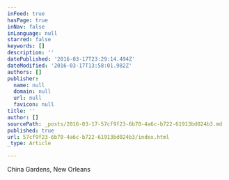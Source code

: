 ```yaml
---
inFeed: true
hasPage: true
inNav: false
inLanguage: null
starred: false
keywords: []
description: ''
datePublished: '2016-03-17T23:29:14.494Z'
dateModified: '2016-03-17T13:58:01.982Z'
authors: []
publisher:
  name: null
  domain: null
  url: null
  favicon: null
title: ''
author: []
sourcePath: _posts/2016-03-17-57cf9f23-6b70-4a6c-b722-61913bd024b3.md
published: true
url: 57cf9f23-6b70-4a6c-b722-61913bd024b3/index.html
_type: Article

---
```

China Gardens, New Orleans